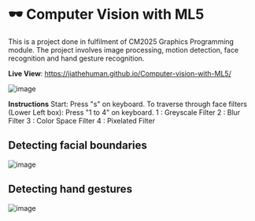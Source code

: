 # 🕶️ Computer Vision with ML5
This is a project done in fulfilment of CM2025 Graphics Programming module. The project involves image processing, motion detection, face recognition and hand gesture recognition.

**Live View**: https://jiathehuman.github.io/Computer-vision-with-ML5/

![image](https://github.com/user-attachments/assets/fbb2b748-514b-46a8-b950-5442c4fa0d67)

**Instructions**
Start: Press "s" on keyboard.
To traverse through face filters (Lower Left box): Press "1 to 4" on keyboard.
1 : Greyscale Filter
2 : Blur Filter
3 : Color Space Filter
4 : Pixelated Filter

## Detecting facial boundaries
![image](https://github.com/user-attachments/assets/c954e4a4-aa6d-496c-a8ef-a725ffeca39e)

## Detecting hand gestures
![image](https://github.com/user-attachments/assets/0237cc29-a1c7-405b-91e8-839963bcafc4)
